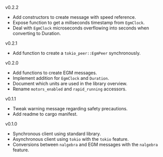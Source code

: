 v0.2.2
  * Add constructors to create message with speed reference.
  * Expose function to get a millseconds timestamp from `EgmClock`.
  * Deal with `EgmClock` microseconds overflowing into seconds when converting to Duration.

v0.2.1
  * Add function to create a `tokio_peer::EgmPeer` synchronously.

v0.2.0
  * Add functions to create EGM messages.
  * Implement addition for `EgmClock` and `Duration`.
  * Document which units are used in the library overview.
  * Rename `motors_enabled` and `rapid_running` accessors.

v0.1.1
  * Tweak warning message regarding safety precautions.
  * Add readme to cargo manifest.

v0.1.0
  * Synchronous client using standard library.
  * Asynchronous client using `tokio` with the `tokio` feature.
  * Conversions between `nalgebra` and EGM messages with the `nalgebra` feature.
